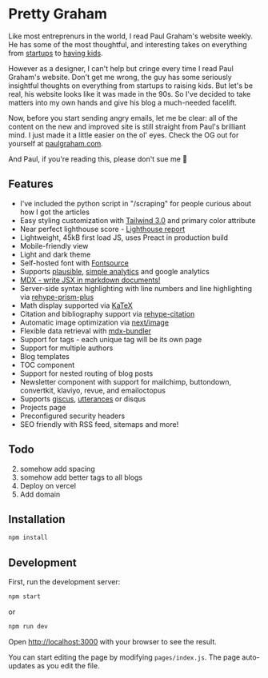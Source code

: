 # Pretty Graham

Like most entreprenurs in the world, I read Paul Graham's website weekly. He has some of the most thoughtful, and interesting takes on everything from [startups](http://www.paulgraham.com/ds.html) to [having kids](http://www.paulgraham.com/kids.html).

However as a designer, I can't help but cringe every time I read Paul Graham's website. Don't get me wrong, the guy has some seriously insightful thoughts on everything from startups to raising kids. But let's be real, his website looks like it was made in the 90s. So I've decided to take matters into my own hands and give his blog a much-needed facelift.

Now, before you start sending angry emails, let me be clear: all of the content on the new and improved site is still straight from Paul's brilliant mind. I just made it a little easier on the ol' eyes. Check the OG out for yourself at [paulgraham.com](<(http://www.paulgraham.com/index.html)>).

And Paul, if you're reading this, please don't sue me 🙏

## Features

- I've included the python script in "/scraping" for people curious about how I got the articles
- Easy styling customization with [Tailwind 3.0](https://tailwindcss.com/blog/tailwindcss-v3) and primary color attribute
- Near perfect lighthouse score - [Lighthouse report](https://www.webpagetest.org/result/221104_AiDc59_4WF/)
- Lightweight, 45kB first load JS, uses Preact in production build
- Mobile-friendly view
- Light and dark theme
- Self-hosted font with [Fontsource](https://fontsource.org/)
- Supports [plausible](https://plausible.io/), [simple analytics](https://simpleanalytics.com/) and google analytics
- [MDX - write JSX in markdown documents!](https://mdxjs.com/)
- Server-side syntax highlighting with line numbers and line highlighting via [rehype-prism-plus](https://github.com/timlrx/rehype-prism-plus)
- Math display supported via [KaTeX](https://katex.org/)
- Citation and bibliography support via [rehype-citation](https://github.com/timlrx/rehype-citation)
- Automatic image optimization via [next/image](https://nextjs.org/docs/basic-features/image-optimization)
- Flexible data retrieval with [mdx-bundler](https://github.com/kentcdodds/mdx-bundler)
- Support for tags - each unique tag will be its own page
- Support for multiple authors
- Blog templates
- TOC component
- Support for nested routing of blog posts
- Newsletter component with support for mailchimp, buttondown, convertkit, klaviyo, revue, and emailoctopus
- Supports [giscus](https://github.com/laymonage/giscus), [utterances](https://github.com/utterance/utterances) or disqus
- Projects page
- Preconfigured security headers
- SEO friendly with RSS feed, sitemaps and more!

## Todo

2. somehow add spacing
3. somehow add better tags to all blogs
4. Deploy on vercel
5. Add domain

## Installation

```bash
npm install
```

## Development

First, run the development server:

```bash
npm start
```

or

```bash
npm run dev
```

Open [http://localhost:3000](http://localhost:3000) with your browser to see the result.

You can start editing the page by modifying `pages/index.js`. The page auto-updates as you edit the file.
